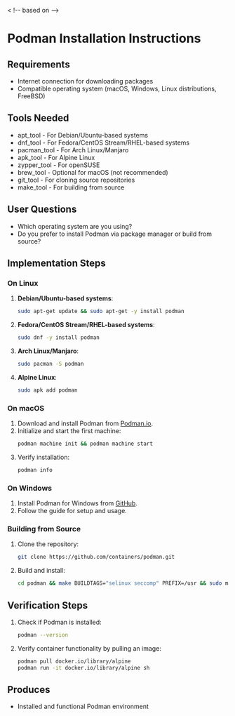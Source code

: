 
< !-- based on  -->


# Podman Installation Instructions

## Requirements
- Internet connection for downloading packages
- Compatible operating system (macOS, Windows, Linux distributions, FreeBSD)

## Tools Needed
- apt_tool - For Debian/Ubuntu-based systems
- dnf_tool - For Fedora/CentOS Stream/RHEL-based systems
- pacman_tool - For Arch Linux/Manjaro
- apk_tool - For Alpine Linux
- zypper_tool - For openSUSE
- brew_tool - Optional for macOS (not recommended)
- git_tool - For cloning source repositories
- make_tool - For building from source

## User Questions
- Which operating system are you using?
- Do you prefer to install Podman via package manager or build from source?

## Implementation Steps
### On Linux
1. **Debian/Ubuntu-based systems**:
   ```bash
   sudo apt-get update && sudo apt-get -y install podman
   ```
2. **Fedora/CentOS Stream/RHEL-based systems**:
   ```bash
   sudo dnf -y install podman
   ```
3. **Arch Linux/Manjaro**:
   ```bash
   sudo pacman -S podman
   ```
4. **Alpine Linux**:
   ```bash
   sudo apk add podman
   ```

### On macOS
1. Download and install Podman from [Podman.io](https://podman.io).
2. Initialize and start the first machine:
   ```bash
   podman machine init && podman machine start
   ```
3. Verify installation:
   ```bash
   podman info
   ```

### On Windows
1. Install Podman for Windows from [GitHub](https://github.com/containers/podman/blob/main/docs/tutorials/podman-for-windows.md).
2. Follow the guide for setup and usage.

### Building from Source
1. Clone the repository:
   ```bash
   git clone https://github.com/containers/podman.git
   ```
2. Build and install:
   ```bash
   cd podman && make BUILDTAGS="selinux seccomp" PREFIX=/usr && sudo make install PREFIX=/usr
   ```

## Verification Steps
1. Check if Podman is installed:
   ```bash
   podman --version
   ```
2. Verify container functionality by pulling an image:
   ```bash
   podman pull docker.io/library/alpine
   podman run -it docker.io/library/alpine sh
   ```

## Produces
- Installed and functional Podman environment
```
